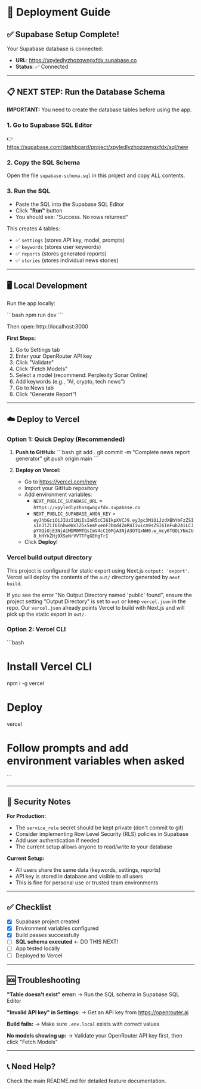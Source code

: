# 🚀 Deployment Guide

## ✅ Supabase Setup Complete!

Your Supabase database is connected:
- **URL**: https://xpyledlyzhozqwngxfdx.supabase.co
- **Status**: ✅ Connected

---

## 📋 NEXT STEP: Run the Database Schema

**IMPORTANT:** You need to create the database tables before using the app.

### 1. Go to Supabase SQL Editor
👉 https://supabase.com/dashboard/project/xpyledlyzhozqwngxfdx/sql/new

### 2. Copy the SQL Schema
Open the file `supabase-schema.sql` in this project and copy ALL contents.

### 3. Run the SQL
- Paste the SQL into the Supabase SQL Editor
- Click **"Run"** button
- You should see: "Success. No rows returned"

This creates 4 tables:
- ✅ `settings` (stores API key, model, prompts)
- ✅ `keywords` (stores user keywords)
- ✅ `reports` (stores generated reports)
- ✅ `stories` (stores individual news stories)

---

## 🖥️ Local Development

Run the app locally:

\`\`\`bash
npm run dev
\`\`\`

Then open: http://localhost:3000

**First Steps:**
1. Go to Settings tab
2. Enter your OpenRouter API key
3. Click "Validate"
4. Click "Fetch Models"
5. Select a model (recommend: Perplexity Sonar Online)
6. Add keywords (e.g., "AI, crypto, tech news")
7. Go to News tab
8. Click "Generate Report"!

---

## ☁️ Deploy to Vercel

### Option 1: Quick Deploy (Recommended)

1. **Push to GitHub:**
   \`\`\`bash
   git add .
   git commit -m "Complete news report generator"
   git push origin main
   \`\`\`

2. **Deploy on Vercel:**
   - Go to https://vercel.com/new
   - Import your GitHub repository
   - Add environment variables:
     - `NEXT_PUBLIC_SUPABASE_URL` = `https://xpyledlyzhozqwngxfdx.supabase.co`
     - `NEXT_PUBLIC_SUPABASE_ANON_KEY` = `eyJhbGciOiJIUzI1NiIsInR5cCI6IkpXVCJ9.eyJpc3MiOiJzdXBhYmFzZSIsInJlZiI6InhweWxlZGx5emhvenF3bmd4ZmR4Iiwicm9sZSI6ImFub24iLCJpYXQiOjE3NjA1MDM0MTQsImV4cCI6MjA3NjA3OTQxNH0.w_mcy6TQOLYNx2U8_hHYkZHj9XSeNrVVTTFgGEHgTrI`
   - Click **Deploy**!

### Vercel build output directory

This project is configured for static export using Next.js `output: 'export'`. Vercel will deploy the contents of the `out/` directory generated by `next build`.

If you see the error "No Output Directory named 'public' found", ensure the project setting "Output Directory" is set to `out` or keep `vercel.json` in the repo. Our `vercel.json` already points Vercel to build with Next.js and will pick up the static export in `out/`.

### Option 2: Vercel CLI

\`\`\`bash
# Install Vercel CLI
npm i -g vercel

# Deploy
vercel

# Follow prompts and add environment variables when asked
\`\`\`

---

## 🔐 Security Notes

**For Production:**
- The `service_role` secret should be kept private (don't commit to git)
- Consider implementing Row Level Security (RLS) policies in Supabase
- Add user authentication if needed
- The current setup allows anyone to read/write to your database

**Current Setup:**
- All users share the same data (keywords, settings, reports)
- API key is stored in database and visible to all users
- This is fine for personal use or trusted team environments

---

## ✅ Checklist

- [x] Supabase project created
- [x] Environment variables configured
- [x] Build passes successfully
- [ ] **SQL schema executed** ← DO THIS NEXT!
- [ ] App tested locally
- [ ] Deployed to Vercel

---

## 🆘 Troubleshooting

**"Table doesn't exist" error:**
→ Run the SQL schema in Supabase SQL Editor

**"Invalid API key" in Settings:**
→ Get an API key from https://openrouter.ai

**Build fails:**
→ Make sure `.env.local` exists with correct values

**No models showing up:**
→ Validate your OpenRouter API key first, then click "Fetch Models"

---

## 📞 Need Help?

Check the main README.md for detailed feature documentation.
